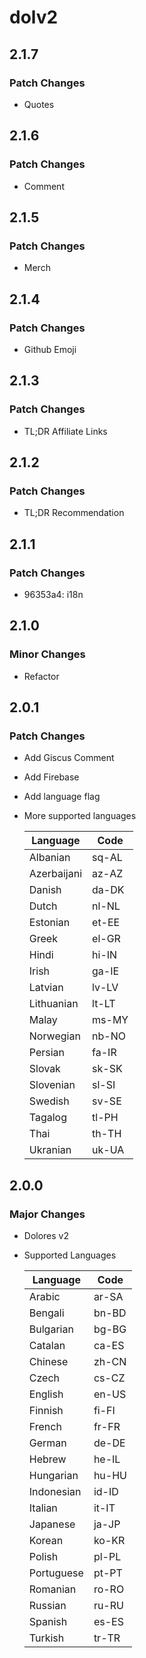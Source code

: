 # dolv2

## 2.1.7

### Patch Changes

- Quotes

## 2.1.6

### Patch Changes

- Comment

## 2.1.5

### Patch Changes

- Merch

## 2.1.4

### Patch Changes

- Github Emoji

## 2.1.3

### Patch Changes

- TL;DR Affiliate Links

## 2.1.2

### Patch Changes

- TL;DR Recommendation

## 2.1.1

### Patch Changes

- 96353a4: i18n

## 2.1.0

### Minor Changes

- Refactor

## 2.0.1

### Patch Changes

- Add Giscus Comment
- Add Firebase
- Add language flag
- More supported languages

  | Language    | Code  |
  | ----------- | ----- |
  | Albanian    | sq-AL |
  | Azerbaijani | az-AZ |
  | Danish      | da-DK |
  | Dutch       | nl-NL |
  | Estonian    | et-EE |
  | Greek       | el-GR |
  | Hindi       | hi-IN |
  | Irish       | ga-IE |
  | Latvian     | lv-LV |
  | Lithuanian  | lt-LT |
  | Malay       | ms-MY |
  | Norwegian   | nb-NO |
  | Persian     | fa-IR |
  | Slovak      | sk-SK |
  | Slovenian   | sl-SI |
  | Swedish     | sv-SE |
  | Tagalog     | tl-PH |
  | Thai        | th-TH |
  | Ukranian    | uk-UA |

## 2.0.0

### Major Changes

- Dolores v2
- Supported Languages

  | Language   | Code  |
  | ---------- | ----- |
  | Arabic     | ar-SA |
  | Bengali    | bn-BD |
  | Bulgarian  | bg-BG |
  | Catalan    | ca-ES |
  | Chinese    | zh-CN |
  | Czech      | cs-CZ |
  | English    | en-US |
  | Finnish    | fi-FI |
  | French     | fr-FR |
  | German     | de-DE |
  | Hebrew     | he-IL |
  | Hungarian  | hu-HU |
  | Indonesian | id-ID |
  | Italian    | it-IT |
  | Japanese   | ja-JP |
  | Korean     | ko-KR |
  | Polish     | pl-PL |
  | Portuguese | pt-PT |
  | Romanian   | ro-RO |
  | Russian    | ru-RU |
  | Spanish    | es-ES |
  | Turkish    | tr-TR |
